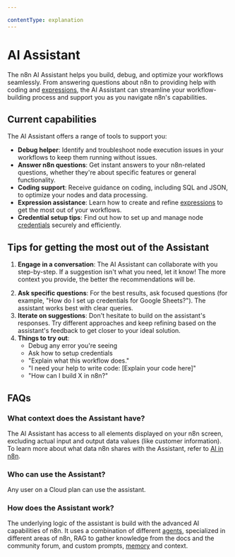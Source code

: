 ```yaml
---

contentType: explanation
---
```


# AI Assistant

The n8n AI Assistant helps you build, debug, and optimize your workflows seamlessly. From answering questions about n8n to providing help with coding and [expressions](/glossary.md#expression-n8n), the AI Assistant can streamline your workflow-building process and support you as you navigate n8n's capabilities.

## Current capabilities

The AI Assistant offers a range of tools to support you:

- **Debug helper**: Identify and troubleshoot node execution issues in your workflows to keep them running without issues.
- **Answer n8n questions**: Get instant answers to your n8n-related questions, whether they're about specific features or general functionality.
- **Coding support**: Receive guidance on coding, including SQL and JSON, to optimize your nodes and data processing.
- **Expression assistance**: Learn how to create and refine [expressions](/code/expressions.md) to get the most out of your workflows.
- **Credential setup tips**: Find out how to set up and manage node [credentials](/integrations/builtin/credentials/index.md) securely and efficiently.

## Tips for getting the most out of the Assistant

1. **Engage in a conversation**: The AI Assistant can collaborate with you step-by-step. If a suggestion isn't what you need, let it know! The more context you provide, the better the recommendations will be.
<!-- vale from-microsoft.FirstPerson = NO -->
2. **Ask specific questions**: For the best results, ask focused questions (for example, "How do I set up credentials for Google Sheets?"). The assistant works best with clear queries.
3. **Iterate on suggestions**: Don't hesitate to build on the assistant's responses. Try different approaches and keep refining based on the assistant's feedback to get closer to your ideal solution.
4. **Things to try out**:
    - Debug any error you're seeing
    - Ask how to setup credentials
    - "Explain what this workflow does."
    - "I need your help to write code: [Explain your code here]"
    - "How can I build X in n8n?"
<!-- vale from-microsoft.FirstPerson = YES -->

## FAQs

<!-- vale from-microsoft.HeadingPunctuation = NO -->
### What context does the Assistant have?

The AI Assistant has access to all elements displayed on your n8n screen, excluding actual input and output data values (like customer information). To learn more about what data n8n shares with the Assistant, refer to [AI in n8n](/privacy-security/privacy.md#ai-in-n8n).

<!-- vale from-microsoft.FirstPerson = NO -->
### Who can use the Assistant?
<!-- vale from-microsoft.FirstPerson = YES -->

Any user on a Cloud plan can use the assistant.

### How does the Assistant work?

The underlying logic of the assistant is build with the advanced AI capabilities of n8n. It uses a combination of different [agents](/glossary.md#ai-agent), specialized in different areas of n8n, RAG to gather knowledge from the docs and the community forum, and custom prompts, [memory](/glossary.md#ai-memory) and context.
<!-- vale from-microsoft.HeadingPunctuation = YES -->
